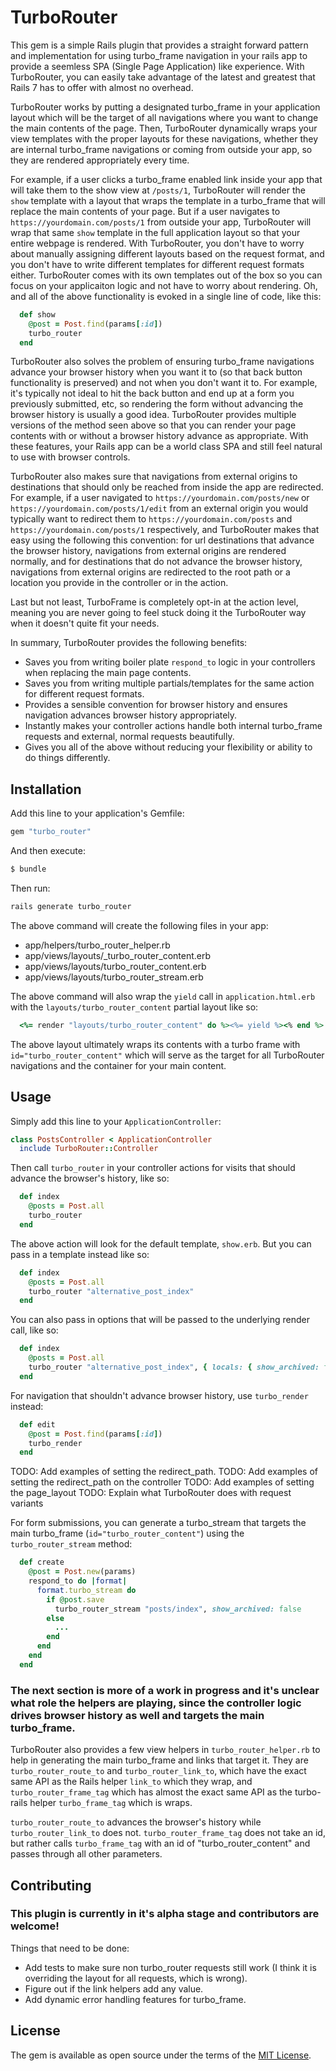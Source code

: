 # TurboRouter

This gem is a simple Rails plugin that provides a straight forward pattern and implementation for using turbo_frame navigation in your rails app to provide a seemless SPA (Single Page Application) like experience. With TurboRouter, you can easily take advantage of the latest and greatest that Rails 7 has to offer with almost no overhead.

TurboRouter works by putting a designated turbo_frame in your application layout which will be the target of all navigations where you want to change the main contents of the page. Then, TurboRouter dynamically wraps your view templates with the proper layouts for these navigations, whether they are internal turbo_frame navigations or coming from outside your app, so they are rendered appropriately every time.

For example, if a user clicks a turbo_frame enabled link inside your app that will take them to the show view at `/posts/1`, TurboRouter will render the `show` template with a layout that wraps the template in a turbo_frame that will replace the main contents of your page. But if a user navigates to `https://yourdomain.com/posts/1` from outside your app, TurboRouter will wrap that same `show` template in the full application layout so that your entire webpage is rendered. With TurboRouter, you don't have to worry about manually assigning different layouts based on the request format, and you don't have to write different templates for different request formats either. TurboRouter comes with its own templates out of the box so you can focus on your applicaiton logic and not have to worry about rendering. Oh, and all of the above functionality is evoked in a single line of code, like this:

```ruby
  def show
    @post = Post.find(params[:id])
    turbo_router
  end
```

TurboRouter also solves the problem of ensuring turbo_frame navigations advance your browser history when you want it to (so that back button functionality is preserved) and not when you don't want it to. For example, it's typically not ideal to hit the back button and end up at a form you previously submitted, etc, so rendering the form without advancing the browser history is usually a good idea. TurboRouter provides multiple versions of the method seen above so that you can render your page contents with or without a browser history advance as appropriate. With these features, your Rails app can be a world class SPA and still feel natural to use with browser controls.

TurboRouter also makes sure that navigations from external origins to destinations that should only be reached from inside the app are redirected. For example, if a user navigated to `https://yourdomain.com/posts/new` or `https://yourdomain.com/posts/1/edit` from an external origin you would typically want to redirect them to `https://yourdomain.com/posts` and `https://yourdomain.com/posts/1` respectively, and TurboRouter makes that easy using the following this convention: for url destinations that advance the browser history, navigations from external origins are rendered normally, and for destinations that do not advance the browser history, navigations from external origins are redirected to the root path or a location you provide in the controller or in the action.

Last but not least, TurboFrame is completely opt-in at the action level, meaning you are never going to feel stuck doing it the TurboRouter way when it doesn't quite fit your needs.

In summary, TurboRouter provides the following benefits:

* Saves you from writing boiler plate `respond_to` logic in your controllers when replacing the main page contents.
* Saves you from writing multiple partials/templates for the same action for different request formats.
* Provides a sensible convention for browser history and ensures navigation advances browser history appropriately.
* Instantly makes your controller actions handle both internal turbo_frame requests and external, normal requests beautifully.
* Gives you all of the above without reducing your flexibility or ability to do things differently.

## Installation
Add this line to your application's Gemfile:

```ruby
gem "turbo_router"
```

And then execute:
```bash
$ bundle
```

Then run:
```bash
rails generate turbo_router
```

The above command will create the following files in your app:

* app/helpers/turbo_router_helper.rb
* app/views/layouts/_turbo_router_content.erb
* app/views/layouts/turbo_router_content.erb
* app/views/layouts/turbo_router_stream.erb

The above command will also wrap the `yield` call in `application.html.erb` with the `layouts/turbo_router_content` partial layout like so:

```ruby
  <%= render "layouts/turbo_router_content" do %><%= yield %><% end %>
```

The above layout ultimately wraps its contents with a turbo frame with `id="turbo_router_content"` which will serve as the target for all TurboRouter navigations and the container for your main content.

## Usage
Simply add this line to your `ApplicationController`:

```ruby
class PostsController < ApplicationController
  include TurboRouter::Controller
```

Then call `turbo_router` in your controller actions for visits that should advance the browser's history, like so:

```ruby
  def index
    @posts = Post.all
    turbo_router
  end
```

The above action will look for the default template, `show.erb`. But you can pass in a template instead like so:

```ruby
  def index
    @posts = Post.all
    turbo_router "alternative_post_index"
  end
```

You can also pass in options that will be passed to the underlying render call, like so:

```ruby
  def index
    @posts = Post.all
    turbo_router "alternative_post_index", { locals: { show_archived: false } }
  end
```

For navigation that shouldn't advance browser history, use `turbo_render` instead:

```ruby
  def edit
    @post = Post.find(params[:id])
    turbo_render
  end
```

TODO: Add examples of setting the redirect_path.
TODO: Add examples of setting the redirect_path on the controller
TODO: Add examples of setting the page_layout
TODO: Explain what TurboRouter does with request variants

For form submissions, you can generate a turbo_stream that targets the main turbo_frame (`id="turbo_router_content"`) using the `turbo_router_stream` method:

```ruby
  def create
    @post = Post.new(params)
    respond_to do |format|
      format.turbo_stream do
        if @post.save
          turbo_router_stream "posts/index", show_archived: false
        else
          ...
        end
      end
    end
  end
```

### The next section is more of a work in progress and it's unclear what role the helpers are playing, since the controller logic drives browser history as well and targets the main turbo_frame.

TurboRouter also provides a few view helpers in `turbo_router_helper.rb` to help in generating the main turbo_frame and links that target it. They are `turbo_router_route_to` and `turbo_router_link_to`, which have the exact same API as the Rails helper `link_to` which they wrap, and `turbo_router_frame_tag` which has almost the exact same API as the turbo-rails helper `turbo_frame_tag` which is wraps.

`turbo_router_route_to` advances the browser's history while `turbo_router_link_to` does not. `turbo_router_frame_tag` does not take an id, but rather calls `turbo_frame_tag` with an id of "turbo_router_content" and passes through all other parameters.


## Contributing
### This plugin is currently in it's alpha stage and contributors are welcome!

Things that need to be done:

* Add tests to make sure non turbo_router requests still work (I think it is overriding the layout for all requests, which is wrong).
* Figure out if the link helpers add any value.
* Add dynamic error handling features for turbo_frame.

## License
The gem is available as open source under the terms of the [MIT License](https://opensource.org/licenses/MIT).
